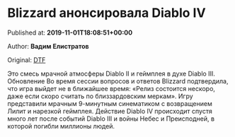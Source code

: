
# Blizzard анонсировала Diablo IV

Published at: **2019-11-01T18:08:51+00:00**

Author: **Вадим Елистратов**

Original: [DTF](https://dtf.ru/games/79021-blizzard-anonsirovala-diablo-iv)

Это смесь мрачной атмосферы Diablo II и геймплея в духе Diablo III.
Обновление Во время сессии вопросов и ответов Blizzard подтвердила, что игра выйдет не в ближайшее время: «Релиз состоится нескоро, даже если скоро считать по близзардовским меркам».
Игру представили мрачным 9-минутным синематиком с возвращением Лилит и нарезкой геймплея. Действие Diablo IV происходит спустя много лет после событий Diablo III и войны Небес и Преисподней, в которой погибли миллионы людей.
